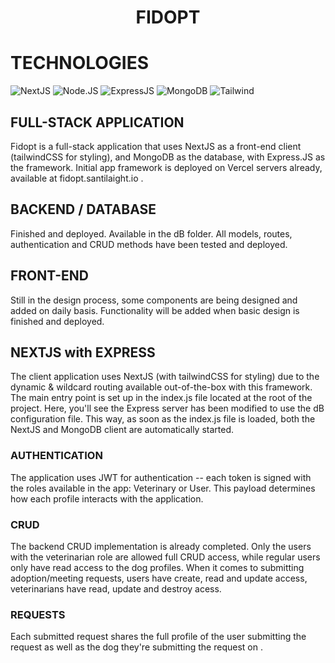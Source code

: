 <H1 align="center"> FIDOPT</h1>

# TECHNOLOGIES
![NextJS](https://img.shields.io/badge/-NextJS-black?style=round-square&logo=next.js&logoColor=white) ![Node.JS](https://img.shields.io/badge/-Node.js-black?style=round-square&logo=node.js&logoColor=green) ![ExpressJS](https://img.shields.io/badge/-Express-black?style=round-square&logo=express&logoColor=white) ![MongoDB](https://img.shields.io/badge/-MongoDB-black?style=round-square&logo=mongodb&logoColor=green) ![Tailwind](https://img.shields.io/badge/-Tailwind-black?style=round-square&logo=tailwindcss&logoColor=blue)
## FULL-STACK APPLICATION
Fidopt is a full-stack application that uses NextJS as a front-end client (tailwindCSS for styling), and MongoDB as the database, with Express.JS as the framework. Initial app framework is deployed on Vercel servers already, available at fidopt.santilaight.io .

## BACKEND / DATABASE
Finished and deployed. Available in the dB folder. All models, routes, authentication and CRUD methods have been tested and deployed. 

## FRONT-END
Still in the design process, some components are being designed and added on daily basis. Functionality will be added when basic design is finished and deployed. 

## NEXTJS with EXPRESS 

The client application uses NextJS (with tailwindCSS for styling) due to the dynamic & wildcard routing available out-of-the-box with this framework. The main entry point is set up in the index.js file located at the root of the project. Here, you'll see the Express server has been modified to use the dB configuration file. This way, as soon as the index.js file is loaded, both the NextJS and MongoDB client are automatically started. 

### AUTHENTICATION
The application uses JWT for authentication -- each token is signed with the roles available in the app: Veterinary or User. This payload determines how each profile interacts with the application.
### CRUD
The backend CRUD implementation is already completed. Only the users with the veterinarian role are allowed full CRUD access, while regular users only have read access to the dog profiles. When it comes to submitting adoption/meeting requests, users have create, read and update access, veterinarians have read, update and destroy acess. 

### REQUESTS
Each submitted request shares the full profile of the user submitting the request as well as the dog they're submitting the request on .
